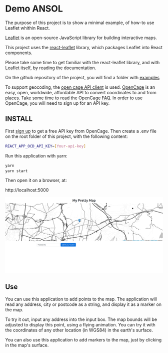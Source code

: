 # Demo ANSOL

The purpose of this project is to show a minimal example, of how-to use Leaflet whithin React.

[Leaflet](https://leafletjs.com/) is an open-source JavaScript library for building interactive maps.

This project uses the [react-leaflet](https://www.npmjs.com/package/react-leaflet) library, which packages Leaflet into React components.

Please take some time to get familiar with the react-leaflet library, and with Leaflet itself, by reading the documentation.

On the github repository of the project, you will find a folder with [examples](https://github.com/PaulLeCam/react-leaflet/tree/c13eeadddd06902c34988493ec1d84616a27d486/example)

To support geocoding, the [open cage API client](https://www.npmjs.com/package/opencage-api-client) is used. [OpenCage](https://opencagedata.com/) is an easy, open, worldwide, affordable API to convert coordinates to and from places. Take some time to read the OpenCage [FAQ](https://opencagedata.com/faq). In order to use OpenCage, you will need to sign up for an API key.

## INSTALL

First [sign up](https://opencagedata.com/users/sign_up) to get a free API key from OpenCage.
Then create a .env file on the root folder of this project, with the following content:

``` bash
REACT_APP_OCD_API_KEY=[Your-api-key]
```

Run this application with yarn:

``` bash
yarn
yarn start
```

Then open it on a browser, at: 

http://localhost:5000

![](Mariglianella.png)

## Use

You can use this application to add points to the map. The application will read any address, city or postcode as a string, and display it as a marker on the map. 

To try it out, input any address into the input box. The map bounds will be adjusted to display this point, using a flying animation. You can try it with the coordinates of any other location (in WGS84) in the earth's surface.

You can also use this application to add markers to the map, just by clicking in the map's surface.